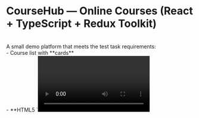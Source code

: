   # CourseHub — Online Courses (React + TypeScript + Redux Toolkit)</br>
  </br>
  A small demo platform that meets the test task requirements:</br>
  - Course list with **cards**</br>
  - **HTML5 `<video>`** playback</br>
  - **Preview** (10s) for not purchased / not logged-in users</br>
  - **Mock purchase** flow with optimistic UI</br>
  - **Per-user purchases** persisted in `localStorage`</br>
  - **Auth** (register/login/logout) with validation and persistence</br>
  - **Redux Toolkit** for state (auth, courses, purchases, player)</br>
  - Basic responsive styling (CSS)</br>
  </br>
  ---</br>
  </br>
  ##  Features</br>
  </br>
  - **Course Catalog**: Fetch from mock API (`GET /courses`).</br>
  - **Player**: Modal with `<video>`.  </br>
    - Preview limited to **10 seconds** if user has no access.  </br>
    - **Continue from last time** (position saved per course).</br>
  - **Purchases**:</br>
    - Mock `handlePurchase(courseId)` with success/failure.</br>
    - Stored per email in `localStorage` as `ocp_purchases_<email>`.</br>
  - **Auth**:</br>
    - Register/Login form with validation:</br>
      - Email format</br>
      - Password ≥ 6 chars, one upper, one lower, one special</br>
    - User stored in `localStorage` (`ocp_user`).</br>
    - Logout clears user and **hydrates purchases for the next user**.</br>
  - **My Courses**:</br>
    - Shows only purchased courses</br>
    - “Continue from mm:ss” button (if progress exists)</br>
  </br>
  ---</br>
  </br>
  ##  Tech Stack</br>
  </br>
  - **React 18**, **TypeScript**</br>
  - **Redux Toolkit** (`@reduxjs/toolkit`, `react-redux`)</br>
  - **React Router**</br>
  - **Vite**</br>
  - CSS (minimal, responsive)</br>
  </br>
  ---</br>
  </br>
  ##  Getting Started</br>
  </br>
  - git clone https://github.com/bondalexx/mb-digital-task.git</br>
  - npm install</br>
  - npm run dev</br>
